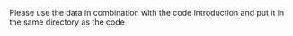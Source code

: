 Please use the data in combination with the code introduction and put it in the same directory as the code
